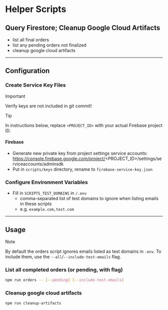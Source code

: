 # Helper Scripts

## Query Firestore; Cleanup Google Cloud Artifacts

- list all final orders
- list any pending orders not finalized
- cleanup google cloud artifacts

---

## Configuration

### Create Service Key Files

> [!IMPORTANT]
> Verify keys are not included in git commit!

> [!TIP]
> In instructions below, replace `<PROJECT_ID>` with your actual Firebase project ID.

#### Firebase

- Generate new private key from project settings service accounts: https://console.firebase.google.com/project/<PROJECT_ID>/settings/serviceaccounts/adminsdk
- Put in `scripts/keys` directory, rename to `firebase-service-key.json`

### Configure Environment Variables

- Fill in `SCRIPTS_TEST_DOMAINS` in `/.env`
  - comma-separated list of test domains to ignore when listing emails in these scripts
  - e.g. `example.com,test.com`

---

## Usage

> [!NOTE]
> By default the orders script ignores emails listed as test domains in `.env`. To include them, use the `--all`/`--include-test-emails` flag.


### List all completed orders (or pending, with flag)

```sh
npm run orders -- [--pending] [--include-test-emails]
```

### Cleanup google cloud artifacts

```sh
npm run cleanup-artifacts
```
